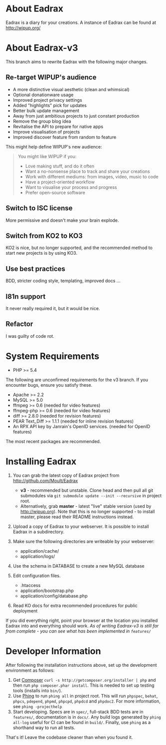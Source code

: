 # About Eadrax

Eadrax is a diary for your creations. A instance of Eadrax can be found at
http://wipup.org/

# About Eadrax-v3

This branch aims to rewrite Eadrax with the following major changes.

## Re-target WIPUP's audience

 * A more distinctive visual aesthetic (clean and whimsical)
 * Optional donationware usage
 * Improved project privacy settings
 * Added "highlights" pick for updates
 * Better bulk update management
 * Away from just ambitious projects to just constant production
 * Remove the group blog idea
 * Revitalise the API to prepare for native apps
 * Improve visualisation of projects
 * Improved discover feature from random to feature

This might help define WIPUP's new audience:

> You might like WIPUP if you:
>  * Love making stuff, and do it often
>  * Want a no-nonsense place to track and share your creations
>  * Work with different mediums: from images, video, music to code
>  * Have a project-oriented workflow
>  * Want to visualise your process and progress
>  * Prefer open-source software

## Switch to ISC license

More permissive and doesn't make your brain explode.

## Switch from KO2 to KO3

KO2 is nice, but no longer supported, and the recommended method to start new
projects is by using KO3.

## Use best practices

BDD, stricter coding style, templating, improved docs ...

## I81n support

It never really required it, but it would be nice.

## Refactor

I was guilty of code rot.

# System Requirements

 * PHP >= 5.4

The following are unconfirmed requirements for the v3 branch. If you encounter
bugs, ensure you satisfy these.

 * Apache >= 2.2
 * MySQL >= 5.0
 * ffmpeg >= 0.6 (needed for video features)
 * ffmpeg-php >= 0.6 (needed for video features)
 * diff >= 2.8.0 (needed for revision features)
 * PEAR Text\_Diff >= 1.1.1 (needed for inline revision features)
 * An RPX API key by Janrain's OpenID services. (needed for OpenID features)

The most recent packages are recommended.

# Installing Eadrax

1. You can grab the latest copy of Eadrax project from
   http://github.com/Moult/Eadrax
    * **v3** - recommended but unstable. Clone head and then pull all git
      submodules via `git submodule update --init --recursive` in project root.
    * Alternatively, grab **master** - latest "live" stable version (used by
      http://wipup.org).  Note that this is no longer supported - to install
      master, please read their README instructions instead.

2. Upload a copy of Eadrax to your webserver. It is possible to install Eadrax
   in a subdirectory.

3. Make sure the following directories are writeable by your webserver:
    * application/cache/
    * application/logs/

4. Use the schema in DATABASE to create a new MySQL database

5. Edit configuration files.
    * .htaccess
    * application/bootstrap.php
    * application/config/database.php

6. Read KO docs for extra recommended procedures for public deployment

If you did everything right, point your browser at the location you installed
Eadrax into and everything should work. _As of writing Eadrax-v3 is still far
from complete - you can see what has been implemented in `features/`_

# Developer Information

After following the installation instructions above, set up the development
environment as follows:

1. Get [Composer](http://getcomposer.org) `curl -s
   http://getcomposer.org/installer | php` and then run `php composer.phar
   install`. This is needed to set up testing tools (installs into `bin/`).
2. Use [Phing](http://www.phing.info/) to run `phing all` in project root. This
   will run `phpspec`, `behat`, `phpcs`, `pdepend`, `phpmd`, `phpcpd`, `phpdcd`
   and `phpdoc2`. For more information, see `phing -projecthelp`
3. Start developing. Specs are in `spec/`, full-stack BDD tests are in
   `features/`, documentation is in `docs/`. Any build logs generated by `phing
   all-log` useful for CI can be found in `build/`. Finally, use `phing` as a
   shorthand way to run all tests.

That's it! Leave the codebase cleaner than when you found it.
